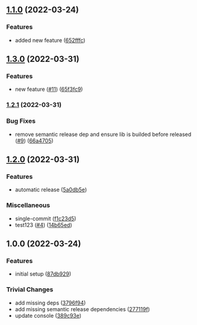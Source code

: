 ## [1.1.0](https://github.com/mpetrunic/npm-automatic-release/compare/v1.0.0...v1.1.0) (2022-03-24)


### Features

* added new feature ([652fffc](https://github.com/mpetrunic/npm-automatic-release/commit/652fffc5d86f27780430e77be37c3382b221ee62))

## [1.3.0](https://github.com/mpetrunic/npm-automatic-release/compare/v1.2.1...v1.3.0) (2022-03-31)


### Features

* new feature ([#11](https://github.com/mpetrunic/npm-automatic-release/issues/11)) ([65f3fc9](https://github.com/mpetrunic/npm-automatic-release/commit/65f3fc9fd8c38fc6b6f72d040fe172998181872b))

### [1.2.1](https://github.com/mpetrunic/npm-automatic-release/compare/v1.2.0...v1.2.1) (2022-03-31)


### Bug Fixes

* remove semantic release dep and ensure lib is builded before released ([#9](https://github.com/mpetrunic/npm-automatic-release/issues/9)) ([66a4705](https://github.com/mpetrunic/npm-automatic-release/commit/66a4705f13a62439417fe4dea72c71d7a15b307a))

## [1.2.0](https://github.com/mpetrunic/npm-automatic-release/compare/v1.1.0...v1.2.0) (2022-03-31)


### Features

* automatic release ([5a0db5e](https://github.com/mpetrunic/npm-automatic-release/commit/5a0db5efa33207304d0015d282cd48a5141e96fd))


### Miscellaneous

* single-commit ([f1c23d5](https://github.com/mpetrunic/npm-automatic-release/commit/f1c23d5ba4acf615767bf0503993f5e31baf4560))
* test123 ([#4](https://github.com/mpetrunic/npm-automatic-release/issues/4)) ([14b65ed](https://github.com/mpetrunic/npm-automatic-release/commit/14b65edce46770344d9effe5afc03e275fcf5abb))

## 1.0.0 (2022-03-24)


### Features

* initial setup ([87db929](https://github.com/mpetrunic/npm-automatic-release/commit/87db9293491c8d0d3c0ddae3dccbaf0c7d45d147))


### Trivial Changes

* add missing deps ([3796f94](https://github.com/mpetrunic/npm-automatic-release/commit/3796f94ae80e6f7792e53d2ccbbd306d52297978))
* add missing semantic release dependencies ([277119f](https://github.com/mpetrunic/npm-automatic-release/commit/277119fabbea976e752d62b330e576403015ac9c))
* update console ([389c93e](https://github.com/mpetrunic/npm-automatic-release/commit/389c93e65eef167d9793c62ba3c2667e607a643c))
